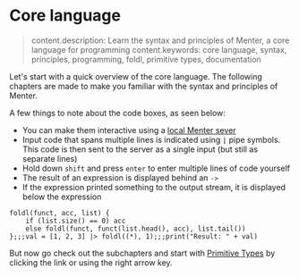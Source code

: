 # Core language

> content.description: Learn the syntax and principles of Menter, a core language for programming
> content.keywords: core language, syntax, principles, programming, foldl, primitive types, documentation

Let's start with a quick overview of the core language. The following chapters are made to make you familiar with the
syntax and principles of Menter.

A few things to note about the code boxes, as seen below:

- You can make them interactive using a [local Menter sever](execute_code.html)
- Input code that spans multiple lines is indicated using `|` pipe symbols. This code is then sent to the server as a
  single input (but still as separate lines)
- Hold down `shift` and press `enter` to enter multiple lines of code yourself
- The result of an expression is displayed behind an `->`
- If the expression printed something to the output stream, it is displayed below the expression

```result=(funct, acc, list) -> { if (list.size() == 0) acc else { foldl(funct, funct(list.head(), acc), list.tail()) } };;;6;;;Result: 6
foldl(funct, acc, list) {
    if (list.size() == 0) acc
    else foldl(funct, funct(list.head(), acc), list.tail())
};;;val = [1, 2, 3] |> foldl((*), 1);;;print("Result: " + val)
```

But now go check out the subchapters and start with [Primitive Types](Core_Language_primitive_types.html) by clicking
the link or using the right arrow key.
